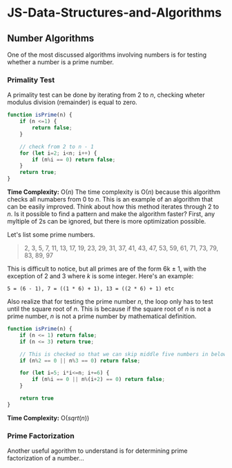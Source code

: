 # JS-Data-Structures-and-Algorithms

## Number Algorithms

One of the most discussed algorithms involving numbers is for testing whether a number is a prime number.

### Primality Test

A primality test can be done by iterating from 2 to *n*, checking wheter modulus division (remainder) is equal to zero.

```js
function isPrime(n) {
    if (n <=1) {
        return false;
    }

    // check from 2 to n - 1
    for (let i=2; i<n; i++) {
        if (n%i == 0) return false;
    }
    return true;
}
```

**Time Complexity:** O(*n*)
The time complexity is O(*n*) because this algorithm checks all numabers from 0 to *n*. This is an example of an algorithm that can be easily improved. Think about how this method iterates through 2 to *n*. Is it possible to find a pattern and make the algorithm faster? First, any myltiple of 2s can be ignored, but there is more optimization possible.

Let's list some prime numbers.
> 2, 3, 5, 7, 11, 13, 17, 19, 23, 29, 31, 37, 41, 43, 47, 53, 59, 61, 71, 73, 79, 83, 89, 97

This is difficult to notice, but all primes are of the form 6k ± 1, with the exception of 2 and 3 where *k* is some integer. Here's an example:

`5 = (6 - 1), 7 = ((1 * 6) + 1), 13 = ((2 * 6) + 1) etc`

Also realize that for testing the prime number *n*, the loop only has to test until the square root of *n*. This is because if the square root of *n* is not a prime number, *n* is not a prime number by mathematical definition.

```js
function isPrime(n) {
    if (n <= 1) return false;
    if (n <= 3) return true;

    // This is checked so that we can skip middle five numbers in below loop
    if (n%2 == 0 || n%3 == 0) return false;

    for (let i=5; i*i<=n; i+=6) {
        if (n%i == 0 || n%(i+2) == 0) return false;
    }

    return true
}
```

**Time Complexity:** O(*sqrt*(*n*))

### Prime Factorization

Another useful agorithm to understand is for  determining prime factorization of a number...
